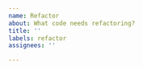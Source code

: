 ```yaml
---
name: Refactor
about: What code needs refactoring?
title: ''
labels: refactor
assignees: ''

---
```



